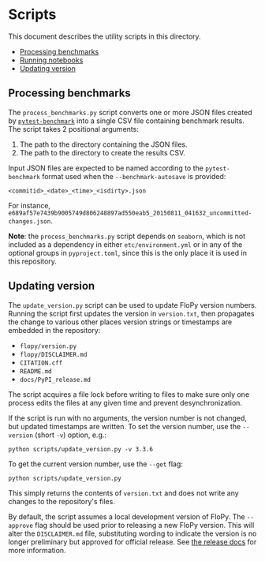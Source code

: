 # Scripts

This document describes the utility scripts in this directory.

<!-- START doctoc generated TOC please keep comment here to allow auto update -->
<!-- DON'T EDIT THIS SECTION, INSTEAD RE-RUN doctoc TO UPDATE -->

- [Processing benchmarks](#processing-benchmarks)
- [Running notebooks](#running-notebooks)
- [Updating version](#updating-version)

<!-- END doctoc generated TOC please keep comment here to allow auto update -->

## Processing benchmarks

The `process_benchmarks.py` script converts one or more JSON files created by [`pytest-benchmark`](https://pytest-benchmark.readthedocs.io/en/latest/) into a single CSV file containing benchmark results. The script takes 2 positional arguments:

1. The path to the directory containing the JSON files.
2. The path to the directory to create the results CSV.

Input JSON files are expected to be named according to the `pytest-benchmark` format used when the `--benchmark-autosave` is provided:

```shell
<commitid>_<date>_<time>_<isdirty>.json
```

For instance, `e689af57e7439b9005749d806248897ad550eab5_20150811_041632_uncommitted-changes.json`.

**Note**: the `process_benchmarks.py` script depends on `seaborn`, which is not included as a dependency in either `etc/environment.yml` or in any of the optional groups in `pyproject.toml`, since this is the only place it is used in this repository.

## Updating version

The `update_version.py` script can be used to update FloPy version numbers. Running the script first updates the version in `version.txt`, then propagates the change to various other places version strings or timestamps are embedded in the repository:

- `flopy/version.py`
- `flopy/DISCLAIMER.md`
- `CITATION.cff`
- `README.md`
- `docs/PyPI_release.md`

The script acquires a file lock before writing to files to make sure only one process edits the files at any given time and prevent desynchronization.

If the script is run with no arguments, the version number is not changed, but updated timestamps are written. To set the version number, use the `--version` (short `-v`) option, e.g.:

```shell
python scripts/update_version.py -v 3.3.6
```

To get the current version number, use the `--get` flag:

```shell
python scripts/update_version.py
```

This simply returns the contents of `version.txt` and does not write any changes to the repository's files.

By default, the script assumes a local development version of FloPy. The `--approve` flag should be used prior to releasing a new FloPy version. This will alter the `DISCLAIMER.md` file, substituting wording to indicate the version is no longer preliminary but approved for official release. See [the release docs](../docs/make_release.md) for more information.
